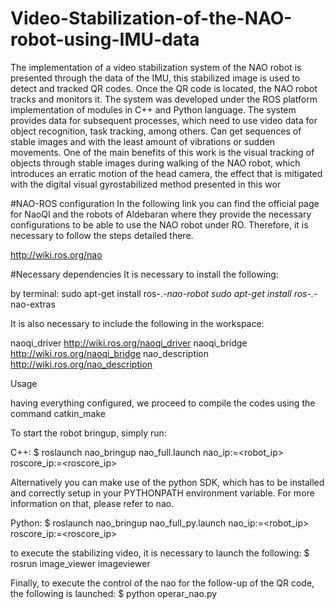 # Video-Stabilization-of-the-NAO-robot-using-IMU-data
The implementation of a video stabilization system of the NAO robot is presented through the data of the IMU, this stabilized image is used to detect and tracked QR codes. Once the QR code is located, the NAO robot tracks and monitors it. The system was developed under the ROS platform implementation of modules in C++ and Python language. The system provides data for subsequent processes, which need to use video data for object recognition, task tracking, among others. Can get sequences of stable images and with the least amount of vibrations or sudden movements. One of the main benefits of this work is the visual tracking of objects through stable images during walking of the NAO robot, which introduces an erratic motion of the head camera, the effect that is mitigated with the digital visual gyrostabilized method presented in this wor


#NAO-ROS configuration
In the following link you can find the official page for NaoQI and the robots of Aldebaran where they provide the necessary configurations to be able to use the NAO robot under RO. Therefore, it is necessary to follow the steps detailed there.

http://wiki.ros.org/nao

#Necessary dependencies
It is necessary to install the following:

by terminal:
            sudo apt-get install ros-.*-nao-robot
            sudo apt-get install ros-.*-nao-extras
            
It is also necessary to include the following in the workspace:

naoqi_driver
http://wiki.ros.org/naoqi_driver
naoqi_bridge
http://wiki.ros.org/naoqi_bridge
nao_description
http://wiki.ros.org/nao_description


Usage

having everything configured, we proceed to compile the codes using the command catkin_make

To start the robot bringup, simply run:

C++:
$ roslaunch nao_bringup nao_full.launch nao_ip:=<robot_ip> roscore_ip:=<roscore_ip>

Alternatively you can make use of the python SDK, which has to be installed and correctly setup in your PYTHONPATH environment variable. For more information on that, please refer to nao.

Python:
$ roslaunch nao_bringup nao_full_py.launch nao_ip:=<robot_ip> roscore_ip:=<roscore_ip>

to execute the stabilizing video, it is necessary to launch the following:
$ rosrun image_viewer imageviewer

Finally, to execute the control of the nao for the follow-up of the QR code, the following is launched:
$ python operar_nao.py


